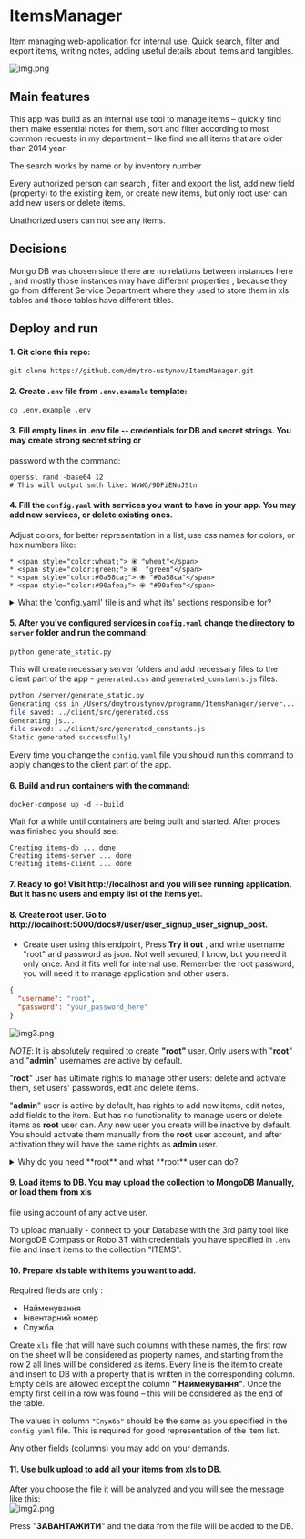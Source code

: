 # ItemsManager

Item managing web-application for internal use. Quick search, filter and export items, writing notes, adding useful
details about items and tangibles.

![img.png](images/img.png)

## Main features

This app was build as an internal use tool to manage items – quickly find them make essential notes for them, sort and
filter according to most common requests in my department – like find me all items that are older than 2014 year.

The search works by name or by inventory number

Every authorized person can search , filter and export the list, add new field (property) to the existing item, or
create new items, but only root user can add new users or delete items.

Unathorized users can not see any items.

## Decisions

Mongo DB was chosen since there are no relations between instances here , and mostly those instances may have different
properties , because they go from different Service Department where they used to store them in xls tables and those
tables have different titles.

## Deploy and run

#### 1. Git clone this repo:

```git clone https://github.com/dmytro-ustynov/ItemsManager.git```

#### 2. Create `.env` file from `.env.example` template:

```cp .env.example .env```

#### 3. Fill empty lines in .env file -- credentials for DB and secret strings. You may create strong secret string or
   password with the command:

```
openssl rand -base64 12 
# This will output smth like: WvWG/9DFiENuJStn 
```

#### 4. Fill the `config.yaml` with services you want to have in your app. You may add new services, or delete existing ones.
   Adjust colors, for better representation in a list, use css names for colors, or hex numbers like:

    * <span style="color:wheat;"> ⦿ "wheat"</span>
    * <span style="color:green;"> ⦿  "green"</span>
    * <span style="color:#0a58ca;"> ⦿ "#0a58ca"</span>
    * <span style="color:#90afea;"> ⦿ "#90afea"</span>

  <details>
  <summary>What the 'config.yaml' file is and what its' sections responsible for?</summary>
  
#### Section services

This section describes how list of the items will look like. It specifies services that you have in your organization. You may add new services or delete(rename) existing in the config.yaml file. The services are used to categorize items in the list. The color of the service is used to represent the service in the list. You may use css color names or hex numbers.

![img5.png](images/img5.png)

#### Section categories

This section describes how filters will look like. It specifies categories that you may use to filter items in the list. You may add new categories or delete(rename) existing in the config.yaml file. If you want filters work properly, the items in DB should have 'category' attribute. The value of the 'category' should be the same as keys in the 'categories' section of the config.yaml file. While the values will be the titles of the checkboxes.

![img4.png](images/img4.png)

The category field in DB may be the comma separated list. In this case the element will be displayed in several categories

Example:

```json
"category": "СЕДО, computers"
```
</details>

#### 5.  After you've configured services in `config.yaml` change the directory to `server` folder and run the command:

`python generate_static.py`

This will create necessary server folders and add necessary files to the client part of the app - `generated.css` and `generated_constants.js` files.
```bash
python /server/generate_static.py 
Generating css in /Users/dmytroustynov/programm/ItemsManager/server...
file saved: ../client/src/generated.css
Generating js... 
file saved: ../client/src/generated_constants.js
Static generated successfully!  
```
Every time you change the `config.yaml` file you should run this command to apply changes to the client part of the app.

#### 6. Build and run containers with the command:

`docker-compose up -d --build`

Wait for a while until containers are being built and started.
After proces was finished you should see:

```
Creating items-db ... done
Creating items-server ... done
Creating items-client ... done
```

#### 7. Ready to go! Visit http://localhost and you will see running application. But it has no users and empty list of the items yet.


#### 8. Create root user. Go to http://localhost:5000/docs#/user/user_signup_user_signup_post.

- Create user using this endpoint, Press **Try it out** ,  and write username "root" and password as json. Not well secured, I
  know, but you need it only once. And it fits well for internal use. Remember the root password, you will need it to manage application and other users.

```json
{
  "username": "root",
  "password": "your_password_here"
}
 ```

![img3.png](images/img3.png)

_NOTE_:  It is absolutely required to create **"root"** user. Only users with "**root**" and "**admin**"  usernames are active by default. 

"**root**" user has ultimate rights to manage other users: delete and activate them, set users' passwords, edit and delete items. 

"**admin**" user is active by default, has rights to add new items, edit notes, add fields to the item. But has no functionality to manage users or delete items as **root** user can. Any new user you create will be inactive by default. You should activate them manually from the **root** user account, and after activation they will have the same rights as **admin** user.

<details>
  <summary>Why do you need **root** and what **root** user can do?</summary>

#### Root user features

Only **root** user can perform these actions that other users can not:

- activate or deactivate other users
- delete other users
- set user's passwords
- delete items
- deep edit items, including changing their name, service, editing existing fields etc.
- clear server folder, where temp files for upload and download are saved on the backend

#### How to enter  **root** page

Being logged in as root user, click the "root" in the Account menu :
![img6.png](images/img6.png)

And you can reach **root** page.

Being logged in as **root** you may also found the additional buttons for edit and delete items.

</details>


####  9. Load items to DB. You may upload the collection to MongoDB Manually, or  load them from xls
   file using account of any active user.

To upload manually - connect to your Database with the 3rd party tool like MongoDB Compass or Robo 3T with credentials
you have specified in `.env` file and insert items to the collection "ITEMS".


#### 10. Prepare xls table with items you want to add.
   Required fields are only :

- Найменування
- Інвентарний номер
- Служба

Create `xls` file that will have such columns with these names, the first row on the sheet will be considered as
property names, and starting from the row 2 all lines will be considered as items. Every line is the item to create and insert to DB with a property that is written in the corresponding column. Empty cells are allowed except the column **"
Найменування"**. Once the empty first cell in a row was found – this will be considered as the end of the table.

The values in column `"Служба"` should be the same as you specified in the `config.yaml` file. This is required for good representation of the item list.

Any other fields (columns) you may add on your demands.

#### 11. Use bulk upload to add all your items from xls to DB.

After you choose the file it will be analyzed and you will see the message like this:  
![img2.png](images/img2.png)

Press "**ЗАВАНТАЖИТИ**" and the data from the file will be added to the DB.
